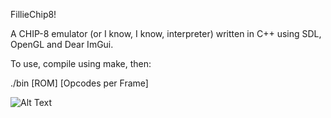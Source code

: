 FillieChip8!

A CHIP-8 emulator (or I know, I know, interpreter) written in C++ using SDL, OpenGL and Dear ImGui.

To use, compile using make, then:

./bin [ROM] [Opcodes per Frame]

![Alt Text](https://media2.giphy.com/media/7IpfcIdtFA3h5bIN4U/giphy.gif?cid=790b761174982ab30acc54dea6006fe8fe796113e265388c&rid=giphy.gif&ct=g)
